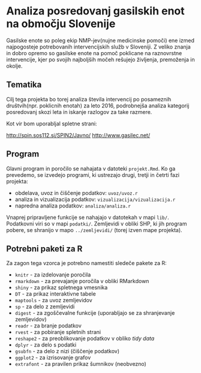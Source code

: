 # Analiza posredovanj gasilskih enot na območju Slovenije

Gasilske enote so poleg ekip NMP-jev(nujne medicinske pomoči) ene izmed najpogosteje potrebovanih intervencijskih služb v Sloveniji. Z veliko znanja in dobro opremo so gasilske enote na pomoč poklicane na raznovrstne intervencije, kjer po svojih najboljših močeh rešujejo življenja, premoženja in okolje.


## Tematika

Cilj tega projekta bo torej analiza števila intervencij po posameznih društvih(npr. poklicnih enotah) za leto 2016, podrobnejša analiza kategorij posredovanj skozi leta in iskanje razlogov za take razmere.

Kot vir bom uporabljal spletne strani:

http://spin.sos112.si/SPIN2/Javno/
http://www.gasilec.net/


## Program

Glavni program in poročilo se nahajata v datoteki `projekt.Rmd`. Ko ga prevedemo,
se izvedejo programi, ki ustrezajo drugi, tretji in četrti fazi projekta:

* obdelava, uvoz in čiščenje podatkov: `uvoz/uvoz.r`
* analiza in vizualizacija podatkov: `vizualizacija/vizualizacija.r`
* napredna analiza podatkov: `analiza/analiza.r`

Vnaprej pripravljene funkcije se nahajajo v datotekah v mapi `lib/`. Podatkovni
viri so v mapi `podatki/`. Zemljevidi v obliki SHP, ki jih program pobere, se
shranijo v mapo `../zemljevidi/` (torej izven mape projekta).

## Potrebni paketi za R

Za zagon tega vzorca je potrebno namestiti sledeče pakete za R:

* `knitr` - za izdelovanje poročila
* `rmarkdown` - za prevajanje poročila v obliki RMarkdown
* `shiny` - za prikaz spletnega vmesnika
* `DT` - za prikaz interaktivne tabele
* `maptools` - za uvoz zemljevidov
* `sp` - za delo z zemljevidi
* `digest` - za zgoščevalne funkcije (uporabljajo se za shranjevanje zemljevidov)
* `readr` - za branje podatkov
* `rvest` - za pobiranje spletnih strani
* `reshape2` - za preoblikovanje podatkov v obliko *tidy data*
* `dplyr` - za delo s podatki
* `gsubfn` - za delo z nizi (čiščenje podatkov)
* `ggplot2` - za izrisovanje grafov
* `extrafont` - za pravilen prikaz šumnikov (neobvezno)
